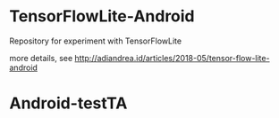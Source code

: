 # TensorFlowLite-Android
Repository for experiment with TensorFlowLite

more details, see http://adiandrea.id/articles/2018-05/tensor-flow-lite-android
# Android-testTA
